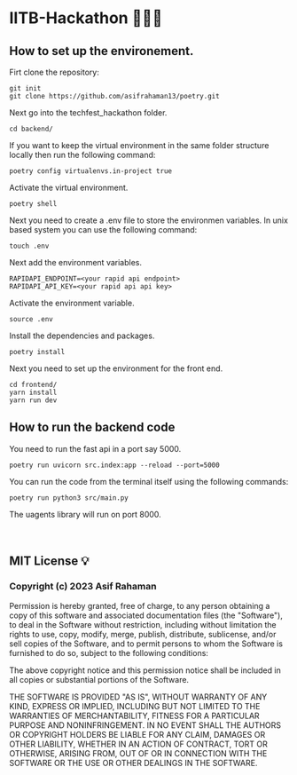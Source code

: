 # IITB-Hackathon 🧑🏼‍💻

## How to set up the environement.

Firt clone the repository:

```
git init
git clone https://github.com/asifrahaman13/poetry.git
```

Next go into the techfest_hackathon folder.

```
cd backend/
```

If you want to keep the virtual environment in the same folder structure locally then run the following command:

```
poetry config virtualenvs.in-project true
```

Activate the virtual environment.

```
poetry shell
```

Next you need to create a .env file to store the environmen variables. In unix based system you can use the following command:

```
touch .env
```

Next add the environment variables.

```
RAPIDAPI_ENDPOINT=<your rapid api endpoint>
RAPIDAPI_API_KEY=<your rapid api api key>
```

Activate the environment variable. 

```
source .env
```

Install the dependencies and packages.

```
poetry install
```

Next you need to set up the environment for the front end.

```
cd frontend/
yarn install 
yarn run dev
```

## How to run the backend code

You need to run the fast api in a port say 5000.

```
poetry run uvicorn src.index:app --reload --port=5000
```

You can run the code from the terminal itself using the following commands:

```
poetry run python3 src/main.py
```

The uagents library will run on port 8000.
<br/>
<br/>
<br/>

## MIT License 💡

### Copyright (c) 2023 Asif Rahaman

Permission is hereby granted, free of charge, to any person obtaining a copy of this software and associated documentation files (the "Software"), to deal in the Software without restriction, including without limitation the rights to use, copy, modify, merge, publish, distribute, sublicense, and/or sell copies of the Software, and to permit persons to whom the Software is furnished to do so, subject to the following conditions:

The above copyright notice and this permission notice shall be included in all copies or substantial portions of the Software.

THE SOFTWARE IS PROVIDED "AS IS", WITHOUT WARRANTY OF ANY KIND, EXPRESS OR IMPLIED, INCLUDING BUT NOT LIMITED TO THE WARRANTIES OF MERCHANTABILITY, FITNESS FOR A PARTICULAR PURPOSE AND NONINFRINGEMENT. IN NO EVENT SHALL THE AUTHORS OR COPYRIGHT HOLDERS BE LIABLE FOR ANY CLAIM, DAMAGES OR OTHER LIABILITY, WHETHER IN AN ACTION OF CONTRACT, TORT OR OTHERWISE, ARISING FROM, OUT OF OR IN CONNECTION WITH THE SOFTWARE OR THE USE OR OTHER DEALINGS IN THE SOFTWARE.